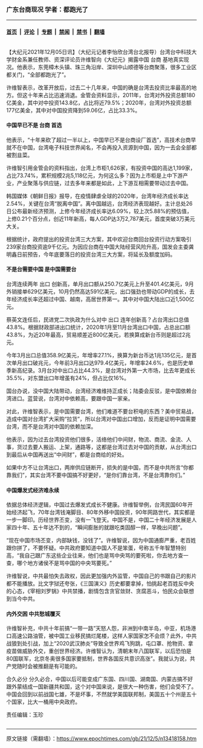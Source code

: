 ### 广东台商现况 学者：都跑光了

---

#### [首页](../../../..?n13418158) &nbsp;|&nbsp; [评论](../../../../../epoch-comment?n13418158) &nbsp;|&nbsp; [专题](../../../../../epoch-special?n13418158) &nbsp;|&nbsp; [禁闻](../../../../../epoch-news?n13418158) &nbsp;|&nbsp; [禁书](../../../../../books?n13418158) &nbsp;|&nbsp; [翻墙](https://github.com/gfw-breaker/nogfw/blob/master/README.md?n13418158)


<div class="column" id="artbody" itemprop="articleBody">
 <!-- article content begin -->
 <p>
  【大纪元2021年12月05日讯】（大纪元记者李怡欣台湾台北报导）台湾台中科技大学财金系兼任教师、资深评论员许维智向《大纪元》揭露中国
  <ok href="https://www.epochtimes.com/gb/tag/%E5%8F%B0%E5%95%86.html">
   台商
  </ok>
  基地真实现况。他表示，东莞樟木头镇、珠三角沿岸、深圳中山顺德等台商聚落，很多工业区都关门，“全部都跑光了”。
 </p>
 <p>
  许维智表示，改革开放后，过去二十几年来，中国的确是台湾去投资比率最高的地方。但这十年来占比迅速消退。金管会资料显示，2011年，台湾对外投资总额180亿美金，其中对中投资143.8亿，占比将近79.5%；2020年，台湾对外投资总额177亿美金，其中对中国投资降到59.06亿，占比33.3%。
 </p>
 <h4>
  中国早已不是
  <ok href="https://www.epochtimes.com/gb/tag/%E5%8F%B0%E5%95%86.html">
   台商
  </ok>
  首选
 </h4>
 <p>
  他表示，“十年来砍了超过一半以上，中国早已不是台商设厂首选”，高技术台商早就不在中国，台湾电子科技世界闻名，不会再投入资源到中国，因为一去会全部都被割韭菜。
 </p>
 <p>
  许维智引用金管会的资料指出，台湾上市柜1,626家，有投资中国的高达1,199家，占比73.74%，累积规模2兆5,118亿元，为何这么多？因为上市柜是上中下游产业，产业聚落与供应链，过去多年来都是如此，上下游互相需要带动过去中国。
 </p>
 <p>
  韩国媒体《朝鲜日报》报导，在疫情肆虐全球的2020年，台湾年经济成长率达2.54%，关键在台湾“脱离中国”。离中国越远，台湾经济表现越好。主计总处26日公布最新经济预测，上修今年经济成长率达6.09%，较上次5.88%的预估值，上修0.21个百分点，创近11年新高，每人GDP达3万2,787美元，首度突破3万美元大关。
 </p>
 <p>
  根据统计，政府提出的投资台湾三大方案，其中欢迎台商回台投资行动方案吸引239家台商投资逾9千亿元。为因应台商在中国大陆经营风险升高，国发会主委龚明鑫日前预告，今年底要落日的投资台湾三大方案，将延长及额度加码。
 </p>
 <h4>
  不是台需要中国 是中国需要台
 </h4>
 <p>
  台湾连续两年
  <ok href="https://www.epochtimes.com/gb/tag/%E5%87%BA%E5%8F%A3.html">
   出口
  </ok>
  创新高，单月出口额从250.7亿美元上升至401.4亿美元，9月外销接单629亿美元，10月仍然高达591亿美元，出口强劲也带动GDP的成长，去年经济成长率还超过中国、越南，高居世界第一。其中对中国大陆出口近1,500亿元。
 </p>
 <p>
  蔡英文连任后，民进党二次执政为什么对中
  <ok href="https://www.epochtimes.com/gb/tag/%E5%87%BA%E5%8F%A3.html">
   出口
  </ok>
  连年创新高？占台湾出口总值43.8%。根据财政部进出口统计，2020年1月至11月台湾出口中国，占总出口额43.8%，为近20年最高，贸易顺差近800亿美元，若换算成新台币则是超过2兆元。
 </p>
 <p>
  今年3月出口总值358.9亿美元，年增率27.1%，换算为新台币达1兆135亿元，是首次单月出口破兆元，今年前3月出口达979.4亿美元，年增率24.6%，也是历史单季新高纪录。3月台对中出口占比44.3%，是台湾对外第一大市场，比去年更成长35.5%，对东盟出口年增虽有24%，但占比仅16%。
 </p>
 <p>
  国台办说，没中国大陆带动，台湾经济难维持正成长；陆委会反驳，是中国依赖台湾进口。蓝营说，台湾对中依赖高，要跟中国一家亲。
 </p>
 <p>
  对此，许维智表示，是中国需要台湾，他们难道不要台积电的东西？美中贸易战，造成中国对台湾扩大采购“拉货”，所以台湾对中国出口增加，反而是证明中国需要台湾，而不是台湾对中国的依赖加深。
 </p>
 <p>
  他表示，因为过去台湾投资他们很多，活络他们中间财，物流、商流、金流、人事，货过去要人搬运、上架，通路等，这都是台湾过去对中国的贡献，从台湾出口到最后从中国再送出“中间财”，都是台商给的好处。
 </p>
 <p>
  如果中方不让台湾出口，两岸供应链断开，损失的是中国，而不是中共所言“你都靠我们”，其实台湾不要中国搞不好更好，“是你们靠台湾，不是台湾靠你们。”
 </p>
 <h4>
  中国爆发式经济难永续
 </h4>
 <p>
  依据总体经济逻辑，中国过去爆发式成长不健康。许维智举例，台湾民国60年开始经济起飞，70年台湾钱淹脚目、80年外移中国投资，90年网路世代，其实都是一步一脚印。历经世界丕变，没有一飞登天。中国不是，中国二十年经济发展是人家四十年、五十年达不到的，“瞬间膨胀的就跟吃类固醇一样，早晚出问题”。
 </p>
 <p>
  “现在中国市场丕变，内部缺钱，没钱了”。许维智说，因为中国通膨严重，老百姓跟你拼了，不要怀疑。中共政府要知道中国人不是笨蛋，号称五千年智慧特别高，“我自己跟广东这些企业往来，他们也是骂中央骂的要死啦，你去地方查一查，哪个地方诸侯不是骂中国的中央骂要死。”
 </p>
 <p>
  许维智说，中共最怕失去政权，因此更加强内外监管，中国自己的书跟自己的影片都不能播放。比文字狱还夸张，《三国演义》历史都要拿掉，怕挑起老百姓反中央的心态，《宰相刘罗锅》中共禁播，剧情包含贪官敛财、贪腐恶斗，怕民众会联想到当今中共。
 </p>
 <h4>
  内外交困 中共愁城覆灭
 </h4>
 <p>
  许维智补充，中共十年前搞“一带一路”天怒人怨，非洲到中南半岛，中亚，机场港口高速公路油管，被中国工业移民搞烂尾楼，这样人家国家怎不会烦？此外，中共战狼到处引战，加上“2020武汉肺炎”导致全世界鸡飞狗跳，屯口罩、抢物资、拿疫苗做威胁外交，重创世界经济。许维智认为，清朝末年八国联军，以后恐怕是80国联军，北京冬奥很多国家要抵制，世界各国反共意识高涨”。我就认为说，共产党随时会被推翻是有可能的。
 </p>
 <p>
  合久必分 分久必合，中国以后可能变成广东国、四川国、湖南国、内蒙古搞不好跟外蒙结成一国新疆共和国，这个对中国来说，是很大一种伤害，他们会受不了。中国会回到以前战国七雄，不是坏事，不然就学美国联邦制，美国五十个州是五十个国家，比大一桶用中央政府。
 </p>
 <p>
  责任编辑：玉珍
 </p>
 <!-- article content end -->
</div>


---

原文链接（需翻墙）：https://www.epochtimes.com/gb/21/12/5/n13418158.htm
